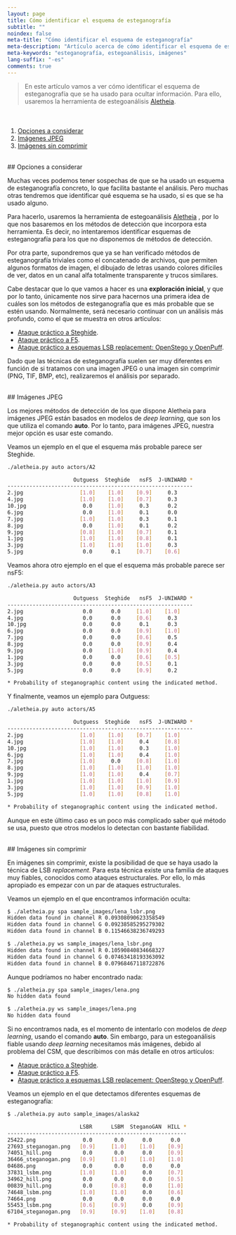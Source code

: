 ```yaml
---
layout: page
title: Cómo identificar el esquema de esteganografía
subtitle: "" 
noindex: false
meta-title: "Cómo identificar el esquema de esteganografía"
meta-description: "Artículo acerca de cómo identificar el esquema de esteganografía que se ha usado para ocultar información, usando la herramienta Aletheia"
meta-keywords: "esteganografía, estegoanálisis, imágenes"
lang-suffix: "-es"
comments: true
---
```


> En este artículo vamos a ver cómo identificar el esquema de esteganografía 
> que se ha usado para ocultar información. Para ello, usaremos la herramienta 
> de estegoanálisis [Aletheia](https://github.com/daniellerch/aletheia).


<style>
    [id]::before {
        content: '';
        display: block;
        height:      70px;
        margin-top: -70px;
        visibility: hidden;
    }
</style>

<div class='menu' style='margin-top:50px'></div>

1. [Opciones a considerar](#opciones-a-considerar)
2. [Imágenes JPEG](#imágenes-jpeg)
3. [Imágenes sin comprimir](#imágenes-sin-comprimir)


<br>
## Opciones a considerar

Muchas veces podemos tener sospechas de que se ha usado un esquema de 
esteganografía concreto, lo que facilita bastante el análisis. Pero muchas
otras tendremos que identificar qué esquema se ha usado, si es que se ha
usado alguno.

Para hacerlo, usaremos la herramienta de estegoanálisis
[Aletheia](https://github.com/daniellerch/aletheia) , por lo que nos basaremos
en los métodos de detección que incorpora esta herramienta. Es decir, no
intentaremos identificar esquemas de esteganografía para los que no disponemos
de métodos de detección.

Por otra parte, supondremos que ya se han verificado métodos de esteganografía
triviales como el concatenado de archivos, que permiten algunos formatos de 
imagen, el dibujado de letras usando colores difíciles de ver, datos en un
canal alfa totalmente transparente y trucos similares.

Cabe destacar que lo que vamos a hacer es una **exploración inicial**, y que
por lo tanto, únicamente nos sirve para hacernos una primera idea de cuáles 
son los métodos de esteganografía que es más probable que se estén usando.
Normalmente, será necesario continuar con un análisis más profundo, como el
que se muestra en otros artículos:

- [Ataque práctico a Steghide](/stego/aletheia/steghide-attack-es/).
- [Ataque práctico a F5](/stego/aletheia/f5-attack-es/).
- [Ataque práctico a esquemas LSB replacement: OpenStego y OpenPuff](/stego/aletheia/lsbr-attack-es/).


Dado que las técnicas de esteganografía suelen ser muy diferentes en función
de si tratamos con una imagen JPEG o una imagen sin comprimir (PNG,
TIF, BMP, etc), realizaremos el análisis por separado.

<br>
## Imágenes JPEG

Los mejores métodos de detección de los que dispone Aletheia para imágenes 
JPEG están basados en modelos de *deep learning*, que son los que utiliza 
el comando **auto**. Por lo tanto, para imágenes JPEG, nuestra mejor opción 
es usar este comando.

Veamos un ejemplo en el que el esquema más probable parece ser Steghide.

```bash
./aletheia.py auto actors/A2

                     Outguess  Steghide   nsF5  J-UNIWARD *
-----------------------------------------------------------
2.jpg                  [1.0]    [1.0]    [0.9]     0.3   
4.jpg                  [1.0]    [1.0]    [0.7]     0.3   
10.jpg                  0.0     [1.0]     0.3      0.2   
6.jpg                   0.0     [1.0]     0.1      0.0   
7.jpg                  [1.0]    [1.0]     0.3      0.1   
8.jpg                   0.0     [1.0]     0.1      0.2   
9.jpg                  [0.8]    [1.0]    [0.7]     0.1   
1.jpg                  [1.0]    [1.0]    [0.8]     0.1   
3.jpg                  [1.0]    [1.0]    [1.0]     0.3   
5.jpg                   0.0      0.1     [0.7]    [0.6]  

```

Veamos ahora otro ejemplo en el que el esquema más probable parece ser nsF5:

```bash
./aletheia.py auto actors/A3

                     Outguess  Steghide   nsF5  J-UNIWARD *
-----------------------------------------------------------
2.jpg                   0.0      0.0     [1.0]    [1.0]  
4.jpg                   0.0      0.0     [0.6]     0.3   
10.jpg                  0.0      0.0      0.1      0.3   
6.jpg                   0.0      0.0     [0.9]    [1.0]  
7.jpg                   0.0      0.0     [0.6]     0.5   
8.jpg                   0.0      0.0     [0.9]     0.4   
9.jpg                   0.0     [1.0]    [0.9]     0.4   
1.jpg                   0.0      0.0     [0.6]    [0.5]  
3.jpg                   0.0      0.0     [0.5]     0.1   
5.jpg                   0.0      0.0     [0.9]     0.2   

* Probability of steganographic content using the indicated method.
```

Y finalmente, veamos un ejemplo para Outguess:

```bash
./aletheia.py auto actors/A5

                     Outguess  Steghide   nsF5  J-UNIWARD *
-----------------------------------------------------------
2.jpg                  [1.0]    [1.0]    [0.7]    [1.0]  
4.jpg                  [1.0]    [1.0]     0.4     [0.8]  
10.jpg                 [1.0]    [1.0]     0.3     [1.0]  
6.jpg                  [1.0]    [1.0]     0.4     [1.0]  
7.jpg                  [1.0]     0.0     [0.8]    [1.0]  
8.jpg                  [1.0]    [1.0]    [1.0]    [1.0]  
9.jpg                  [1.0]    [1.0]     0.4     [0.7]  
1.jpg                  [1.0]    [1.0]    [1.0]    [0.9]  
3.jpg                  [1.0]    [1.0]    [0.9]    [1.0]  
5.jpg                  [1.0]    [1.0]    [0.8]    [1.0]  

* Probability of steganographic content using the indicated method.
```

Aunque en este último caso es un poco más complicado saber qué método se usa,
puesto que otros modelos lo detectan con bastante fiabilidad.


<br>
## Imágenes sin comprimir

En imágenes sin comprimir, existe la posibilidad de que se haya usado la técnica
de LSB *replacement*. Para esta técnica existe una familia de 
ataques muy fiables, conocidos como ataques estructurales. Por ello, lo
más apropiado es empezar con un par de ataques estructurales.

Veamos un ejemplo en el que encontramos información oculta:

```bash
$ ./aletheia.py spa sample_images/lena_lsbr.png
Hidden data found in channel R 0.09308090623358549
Hidden data found in channel G 0.09238585295279302
Hidden data found in channel B 0.11546638236749293

$ ./aletheia.py ws sample_images/lena_lsbr.png
Hidden data found in channel R 0.10590840834668327
Hidden data found in channel G 0.07463418193363092
Hidden data found in channel B 0.07968467118722876
```

Aunque podríamos no haber encontrado nada:

```bash
$ ./aletheia.py spa sample_images/lena.png
No hidden data found

$ ./aletheia.py ws sample_images/lena.png
No hidden data found
```

Si no encontramos nada, es el momento de intentarlo con modelos de 
*deep learning*, usando el comando **auto**. Sin embargo, para un estegoanálisis
fiable usando *deep learning* necesitamos más imágenes, debido al problema del 
CSM, que describimos con más detalle en otros artículos:

- [Ataque práctico a Steghide](/stego/aletheia/steghide-attack-es/).
- [Ataque práctico a F5](/stego/aletheia/f5-attack-es/).
- [Ataque práctico a esquemas LSB replacement: OpenStego y OpenPuff](/stego/aletheia/lsbr-attack-es/).

Veamos un ejemplo en el que detectamos diferentes esquemas de esteganografía:

```bash
$ ./aletheia.py auto sample_images/alaska2

                       LSBR      LSBM  SteganoGAN  HILL *
---------------------------------------------------------
25422.png               0.0       0.0      0.0      0.0   
27693_steganogan.png   [0.9]     [1.0]    [1.0]    [0.9]  
74051_hill.png          0.0       0.0      0.0     [0.9]  
36466_steganogan.png   [0.9]     [1.0]    [1.0]    [1.0]  
04686.png               0.0       0.0      0.0      0.0   
37831_lsbm.png         [1.0]     [1.0]     0.0     [0.7]  
34962_hill.png          0.0       0.0      0.0     [0.5]  
00839_hill.png          0.0      [0.8]     0.0     [1.0]  
74648_lsbm.png         [1.0]     [1.0]     0.0     [0.6]  
74664.png               0.0       0.0      0.0      0.0   
55453_lsbm.png         [0.6]     [0.9]     0.0     [0.9]  
67104_steganogan.png   [0.9]     [0.9]    [1.0]    [0.8]  

* Probability of steganographic content using the indicated method.

```












